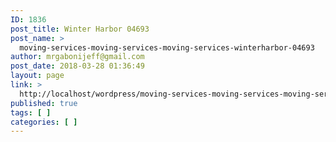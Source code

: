 ```yaml
---
ID: 1836
post_title: Winter Harbor 04693
post_name: >
  moving-services-moving-services-moving-services-winterharbor-04693
author: mrgabonijeff@gmail.com
post_date: 2018-03-28 01:36:49
layout: page
link: >
  http://localhost/wordpress/moving-services-moving-services-moving-services-winterharbor-04693/
published: true
tags: [ ]
categories: [ ]
---
```

